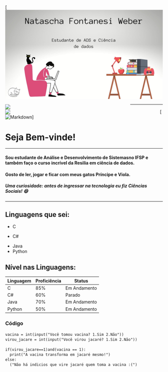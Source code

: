 [![Markdown(https://github.com/natfontanesi/natfontanesi/blob/main/natascha.jpg?raw=true)](https://github.com/natfontanesi/natfontanesi/blob/main/natascha.jpg?raw=true)  


 
<img width="400px" align="left" src="https://github-readme-stats.vercel.app/api/top-langs/?username=natfontanesi&hide=html&layout=compact&theme=buefy" />    

<td><img width="495px" align="left" src="https://github-readme-stats.vercel.app/api?username=natfontanesi&theme=buefy"/>  
 

***

[![Markdown](https://raw.githubusercontent.com/iampavangandhi/iampavangandhi/master/gifs/Hi.gif)]
# Seja Bem-vinde!  
***
#### Sou estudante de Análise e Desenvolvimento de Sistemasno IFSP e também faço o curso incrível da Resilia em ciência de dados.
#### Gosto de ler, jogar e ficar com meus gatos Príncipe e Viola.

##### **Uma curiosidade**: antes de ingressar na tecnologia eu fiz _Ciências Sociais_! :smile:

***
## Linguagens que sei:
- C
+ C#
* Java
* Python

## Nível nas Linguagens:
|Linguagem | Proficiência | Status |
|----------|------------|-----------|
|C | 85% | Em Andamento |
|C# | 60% | Parado |
|Java |70% | Em Andamento |
|Python | 50% | Em Andamento |


### Código
    vacina = int(input("Você tomou vacina? 1.Sim 2.Não"))
    virou_jacare = int(input("Você virou jacaré? 1.Sim 2.Não"))
    
    if(virou_jacare==1)and(vacina == 1): 
      print("A vacina transforma em jacaré mesmo!") 
    else: 
      ("Não há indicios que vire jacaré quem toma a vacina :(")
   

